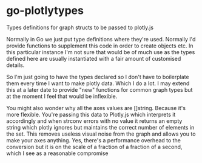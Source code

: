 # go-plotlytypes
Types definitions for graph structs to be passed to plotly.js

Normally in Go we just put type definitions where they're used. Normally I'd provide functions to 
supplement this code in order to create objects etc. In this particular instance I'm not sure that
would be of much use as the types defined here are usually instantiated with a fair amount of 
customised details. 

So I'm just going to have the types declared so I don't have to boilerplate them every time I want
to make plotly data. Which I do a lot. I may extend this at a later date to provide "new" functions
for common graph types but at the moment I feel that would be inflexible.

You might also wonder why all the axes values are []string. Because it's more flexible. You're 
passing this data to Plotly.js which interprets it accordingly and when strconv errors with no 
value it returns an empty string which plotly ignores but maintains the correct number of elements 
in the set. This removes useless visual noise from the graph and allows you to make your axes 
anything. Yes, there's a performance overhead to the conversion but it is on the scale of a 
fraction of a fraction of a second, which I see as a reasonable compromise